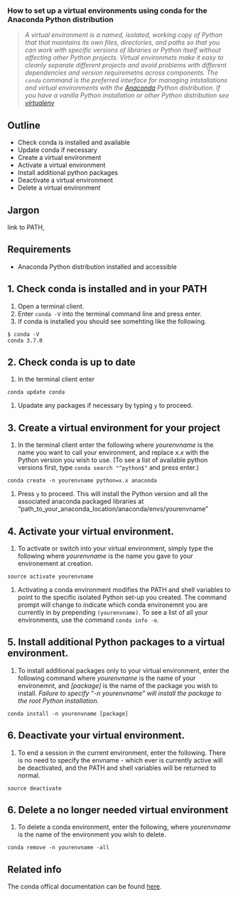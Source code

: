 ### How to set up a virtual environments using conda for the Anaconda Python distribution

> _A virtual environment is a named, isolated, working copy of Python that that maintains its own files, directories, and paths so that you can work with specific versions of libraries or Python itself without affecting other Python projects. Virtual environmets make it easy to cleanly separate different projects and avoid problems with different dependencies and version requiremetns across components. The `conda` command is the preferred interface for managing intstallations and virtual environments with the [Anaconda](https://store.continuum.io/cshop/anaconda/) Python distribution. If you have a vanilla Python installation or other Python distribution see [virtualenv](http://virtualenv.readthedocs.org/en/latest/)_

## Outline

* Check conda is installed and available
* Update conda if necessary
* Create a virtual environment
* Activate a virtual environment
* Install additional python packages
* Deactivate a virtual environment
* Delete a virtual environment

## Jargon

link to PATH, 

## Requirements

* Anaconda Python distribution installed and accessible

## 1. Check conda is installed and in your PATH

1.  Open a terminal client.
2.  Enter `conda -V` into the terminal command line and press enter.
3.  If conda is installed you should see somehting like the following.

```language-bash
$ conda -V
conda 3.7.0
```

## 2. Check conda is up to date

1.  In the terminal client enter

```language-bash
conda update conda
```

1.  Upadate any packages if necessary by typing `y` to proceed.

## 3. Create a virtual environment for your project

1.  In the terminal client enter the following where _yourenvname_ is the name you want to call your environment, and replace _x.x_ with the Python version you wish to use. (To see a list of available python versions first, type `conda search "^python$"` and press enter.) 

```language-bash
conda create -n yourenvname python=x.x anaconda
```

1.  Press `y` to proceed. This will install the Python version and all the associated anaconda packaged libraries at “path_to_your_anaconda_location/anaconda/envs/yourenvname”

## 4. Activate your virtual environment.

1.  To activate or switch into your virtual environment, simply type the following where _yourenvname_ is the name you gave to your environement at creation.

```language-bash
source activate yourenvname
```

1.  Activating a conda environment modifies the PATH and shell variables to point to the specific isolated Python set-up you created. The command prompt will change to indicate which conda environemnt you are currently in by prepending `(yourenvname)`. To see a list of all your environments, use the command `conda info -e`.

## 5. Install additional Python packages to a virtual environment.

1.  To install additional packages only to your virtual environment, enter the following command where _yourenvname_ is the name of your environemnt, and _[package]_ is the name of the package you wish to install. _Failure to specify “-n yourenvname” will install the package to the root Python installation._

```language-bash
conda install -n yourenvname [package]
```

## 6. Deactivate your virtual environment.

1.  To end a session in the current environment, enter the following. There is no need to specify the envname - which ever is currently active will be deactivated, and the PATH and shell variables will be returned to normal.

```language-bash
source deactivate
```

## 6. Delete a no longer needed virtual environment

1.  To delete a conda environment, enter the following, where _yourenvname_ is the name of the environment you wish to delete.

```language-bash
conda remove -n yourenvname -all
```

## Related info

The conda offical documentation can be found [here](http://conda.pydata.org/docs/intro.html).
